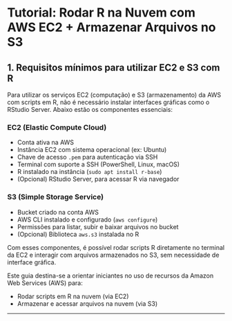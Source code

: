 # Tutorial: Rodar R na Nuvem com AWS EC2 + Armazenar Arquivos no S3
## 1. Requisitos mínimos para utilizar EC2 e S3 com R

Para utilizar os serviços EC2 (computação) e S3 (armazenamento) da AWS com scripts em R, não é necessário instalar interfaces gráficas como o RStudio Server. Abaixo estão os componentes essenciais:

### EC2 (Elastic Compute Cloud)
- Conta ativa na AWS
- Instância EC2 com sistema operacional (ex: Ubuntu)
- Chave de acesso `.pem` para autenticação via SSH
- Terminal com suporte a SSH (PowerShell, Linux, macOS)
- R instalado na instância (`sudo apt install r-base`)
- (Opcional) RStudio Server, para acessar R via navegador

### S3 (Simple Storage Service)
- Bucket criado na conta AWS
- AWS CLI instalado e configurado (`aws configure`)
- Permissões para listar, subir e baixar arquivos no bucket
- (Opcional) Biblioteca `aws.s3` instalada no R

Com esses componentes, é possível rodar scripts R diretamente no terminal da EC2 e interagir com arquivos armazenados no S3, sem necessidade de interface gráfica.

Este guia destina-se a orientar iniciantes no uso de recursos da Amazon Web Services (AWS) para:

- Rodar scripts em R na nuvem (via EC2)
- Armazenar e acessar arquivos na nuvem (via S3)

---